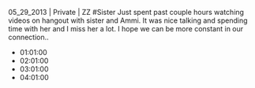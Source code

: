 05_29_2013 | Private | ZZ 
#Sister
Just spent past couple hours watching videos on hangout with sister and Ammi. It was nice talking and spending time with her and I miss her a lot. I hope we can be more constant in our connection..
* 01:01:00
* 02:01:00
* 03:01:00
* 04:01:00
